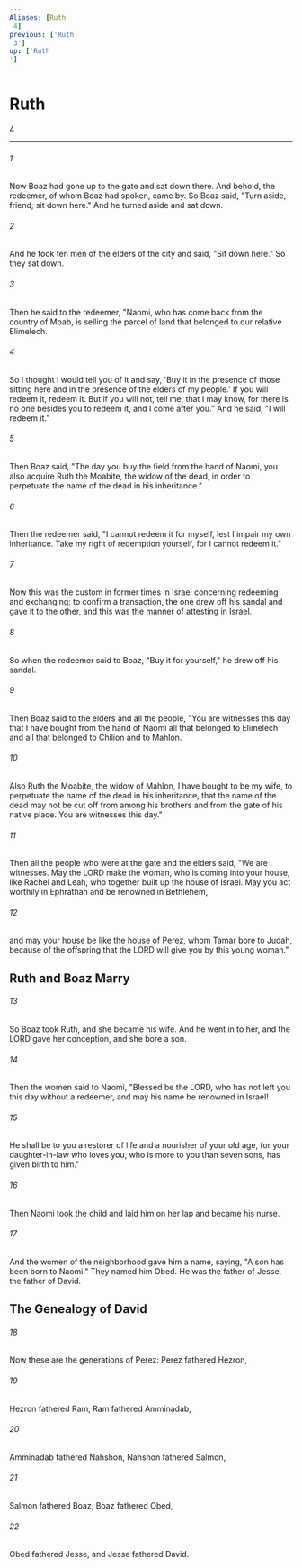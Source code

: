 ```yaml
---
Aliases: [Ruth 4]
previous: ['Ruth 3']
up: ['Ruth']
---
```

# Ruth 4

***
 

###### 1 
Now Boaz had gone up to the gate and sat down there. And behold, the redeemer, of whom Boaz had spoken, came by. So Boaz said, "Turn aside, friend; sit down here." And he turned aside and sat down.  

###### 2 
And he took ten men of the elders of the city and said, "Sit down here." So they sat down.  

###### 3 
Then he said to the redeemer, "Naomi, who has come back from the country of Moab, is selling the parcel of land that belonged to our relative Elimelech.  

###### 4 
So I thought I would tell you of it and say, 'Buy it in the presence of those sitting here and in the presence of the elders of my people.' If you will redeem it, redeem it. But if you will not, tell me, that I may know, for there is no one besides you to redeem it, and I come after you." And he said, "I will redeem it."  

###### 5 
Then Boaz said, "The day you buy the field from the hand of Naomi, you also acquire Ruth the Moabite, the widow of the dead, in order to perpetuate the name of the dead in his inheritance."  

###### 6 
Then the redeemer said, "I cannot redeem it for myself, lest I impair my own inheritance. Take my right of redemption yourself, for I cannot redeem it."  

###### 7 
Now this was the custom in former times in Israel concerning redeeming and exchanging: to confirm a transaction, the one drew off his sandal and gave it to the other, and this was the manner of attesting in Israel.  

###### 8 
So when the redeemer said to Boaz, "Buy it for yourself," he drew off his sandal.  

###### 9 
Then Boaz said to the elders and all the people, "You are witnesses this day that I have bought from the hand of Naomi all that belonged to Elimelech and all that belonged to Chilion and to Mahlon.  

###### 10 
Also Ruth the Moabite, the widow of Mahlon, I have bought to be my wife, to perpetuate the name of the dead in his inheritance, that the name of the dead may not be cut off from among his brothers and from the gate of his native place. You are witnesses this day."  

###### 11 
Then all the people who were at the gate and the elders said, "We are witnesses. May the LORD make the woman, who is coming into your house, like Rachel and Leah, who together built up the house of Israel. May you act worthily in Ephrathah and be renowned in Bethlehem,  

###### 12 
and may your house be like the house of Perez, whom Tamar bore to Judah, because of the offspring that the LORD will give you by this young woman."  ## Ruth and Boaz Marry  

###### 13 
So Boaz took Ruth, and she became his wife. And he went in to her, and the LORD gave her conception, and she bore a son.  

###### 14 
Then the women said to Naomi, "Blessed be the LORD, who has not left you this day without a redeemer, and may his name be renowned in Israel!  

###### 15 
He shall be to you a restorer of life and a nourisher of your old age, for your daughter-in-law who loves you, who is more to you than seven sons, has given birth to him."  

###### 16 
Then Naomi took the child and laid him on her lap and became his nurse.  

###### 17 
And the women of the neighborhood gave him a name, saying, "A son has been born to Naomi." They named him Obed. He was the father of Jesse, the father of David.  ## The Genealogy of David  

###### 18 
Now these are the generations of Perez: Perez fathered Hezron,  

###### 19 
Hezron fathered Ram, Ram fathered Amminadab,  

###### 20 
Amminadab fathered Nahshon, Nahshon fathered Salmon,  

###### 21 
Salmon fathered Boaz, Boaz fathered Obed,  

###### 22 
Obed fathered Jesse, and Jesse fathered David.
